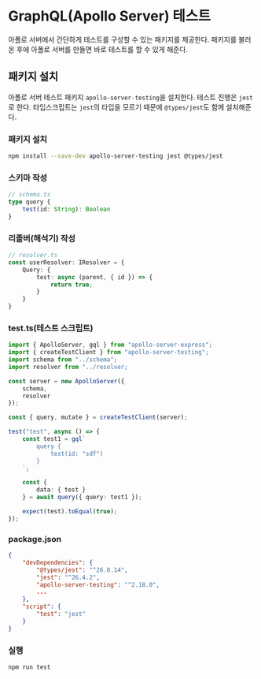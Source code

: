 # GraphQL(Apollo Server) 테스트
아폴로 서버에서 간단하게 테스트를 구성할 수 있는 패키지를 제공한다.
패키지를 불러온 후에 아폴로 서버를 만들면 바로 테스트를 할 수 있게 해준다.

## 패키지 설치
아폴로 서버 테스트 패키지 `apollo-server-testing`을 설치한다. 테스트 진행은 `jest`로 한다.
타입스크립트는 `jest`의 타입을 모르기 때문에 `@types/jest`도 함께 설치해준다.

### 패키지 설치
```bash
npm install --save-dev apollo-server-testing jest @types/jest
```

### 스키마 작성
```typescript
// schema.ts
type query {
    test(id: String): Boolean
}
```

### 리졸버(해석기) 작성
```typescript
// resolver.ts
const userResolver: IResolver = {
    Query: {
        test: async (parent, { id }) => {
            return true;
        }
    }
}
```

### test.ts(테스트 스크립트)
```typescript
import { ApolloServer, gql } from "apollo-server-express";
import { createTestClient } from "apollo-server-testing";
import schema from "../schema";
import resolver from "../resolver;

const server = new ApolloServer({
    schema,
    resolver
});

const { query, mutate } = createTestClient(server);

test("test", async () => {
    const test1 = gql`
        query {
            test(id: "sdf")
        }
    `;

    const {
        data: { test }
    } = await query({ query: test1 });

    expect(test).toEqual(true);
});
```

### package.json
```json
{
    "devDependencies": {
        "@types/jest": "^26.0.14",
        "jest": "^26.4.2",
        "apollo-server-testing": "^2.18.0",
        ...
    },
    "script": {
        "test": "jest"
    }
}
```

### 실행
```bash
npm run test
```
